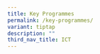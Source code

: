 ```yaml
---
title: Key Programmes
permalink: /key-programmes/
variant: tiptap
description: ""
third_nav_title: ICT
---
```

